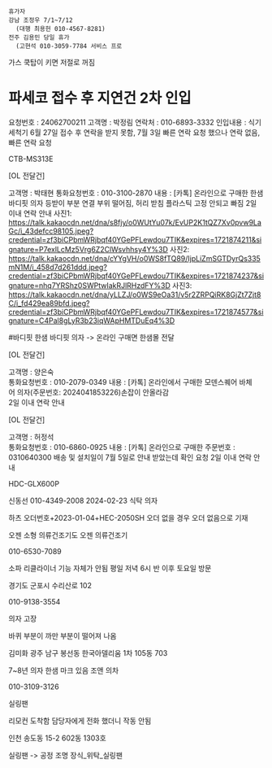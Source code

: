 ```
휴가자
강남 조정우 7/1~7/12
  (대행 최용헌 010-4567-8281)
전주 김용민 당일 휴가
  (고현석 010-3059-7784 서비스 프로
```

가스 쿡탑이 키면 저절로 꺼짐


 # 파세코 접수 후 지연건 2차 인입

요청번호 : 24062700211
고객명 : 박정림
연락처 : 010-6893-3332
인입내용 : 식기세척기 6월 27일 접수 후 연락을 받지 못함, 7월 3일 빠른 연락 요청 했으나 연락 없음, 빠른 연락 요청



CTB-MS313E


[OL 전달건]

고객명 : 박태현
통화요청번호 : 010-3100-2870
내용 : [카톡] 온라인으로 구매한 한샘 바디핏 의자 등받이 부분 연결 부위 떨어짐, 허리 받침 플라스틱 고정 안되고 빠짐
2일 이내 연락 안내
사진1: https://talk.kakaocdn.net/dna/s8fjy/o0WUtYu07k/EvUP2K1tQZ7Xv0pvw9LaGc/i_43defcc98105.jpeg?credential=zf3biCPbmWRjbqf40YGePFLewdou7TIK&expires=1721874211&signature=P7exlLcMz5Vrg6Z2ClWsvhhsy4Y%3D
사진2: https://talk.kakaocdn.net/dna/cYYgVH/o0WS8fTQ89/IjpLiZmSGTDyrQs335mN1M/i_458d7d261ddd.jpeg?credential=zf3biCPbmWRjbqf40YGePFLewdou7TIK&expires=1721874237&signature=nhq7YRShz0SWPtwIakRJlRHzdFY%3D
사진3: https://talk.kakaocdn.net/dna/yLLZJ/o0WS9eOa31/v5r2ZRPQiRK8GjZt7Zjt8C/i_fd429ea89bfd.jpeg?credential=zf3biCPbmWRjbqf40YGePFLewdou7TIK&expires=1721874577&signature=C4Pal8gLyR3b23iqWApHMTDuEq4%3D

#바디핏
한샘 바디핏 의자 -> 온라인 구매면 한샘몰 전달



[OL 전달건]  
  
고객명 : 양은숙  
통화요청번호 : 010-2079-0349
내용 : [카톡] 온라인에서 구매한 모덴스퀘어 바체어 의자(주문번호: 2024041853226)손잡이 안올라감   
2일 이내 연락 안내


[OL 전달건]  
  
고객명 : 허정석  
통화요청번호 : 010-6860-0925
내용 : [카톡] 온라인으로 구매한 주문번호 : 0310640300 배송 및 설치일이 7월 5일로 안내 받았는데 확인 요청
2일 이내 연락 안내


HDC-GLX600P

신동선 010-4349-2008 2024-02-23 식탁 의자 



하츠
오더번호+2023-01-04+HEC-2050SH
오더 없을 경우 오더 없음으로 기재

오젠 소형 의류건조기도 오젠 의류건조기


010-6530-7089

소파 리클라이너 기능 자체가 안됨
평일 저녁 6시 반 이후 
토요일 방문

경기도 군포시 수리산로 102 


010-9138-3554

의자 고장

바퀴 부분이 까만 부분이 떨어져 나옴


김미화
광주 남구 봉선동 한국아델리움 1차 105동 703


7~8년 
의자 한샘 마크 있음
조앤 의차



010-3109-3126

실링팬 


리모컨 도착함 담당자에게 전화 했더니 작동 안됨 


인천 송도동 15-2 602동 1303호

실링팬 -> 공정 조명 장식_위탁_실링팬